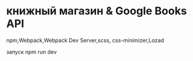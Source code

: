 <h1>книжный магазин & Google Books API</h1>
<p>npm,Webpack,Webpack Dev Server,scss, css-minimizer,Lozad </p>
<p>запуск npm run dev</p>
